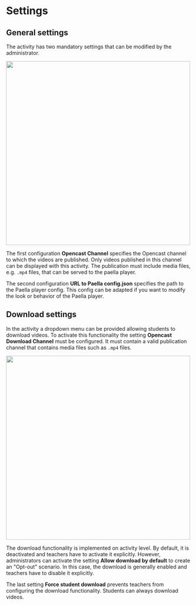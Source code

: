 # Settings

## General settings
The activity has two mandatory settings that can be modified by the administrator.

<img src="https://user-images.githubusercontent.com/28386141/115534550-2f772c00-a298-11eb-98c9-70b3d62bd751.png" width="500"></br>

The first configuration **Opencast Channel** specifies the Opencast channel to which the videos are published. Only videos published in this channel can be displayed with this activity. The publication must include media files, e.g. `.mp4` files, that can be served to the paella player.

The second configuration **URL to Paella config.json** specifies the path to the Paella player config. This config can be adapted if you want to modify the look or behavior of the Paella player.


## Download settings
In the activity a dropdown menu can be provided allowing students to download videos.
To activate this functionality the setting **Opencast Download Channel** must be configured. It must contain a valid publication channel that contains media files such as `.mp4` files.

<img src="https://user-images.githubusercontent.com/28386141/150024765-3b14fbff-8544-4ab0-81ff-1b123a754988.png" width="500"></br>

The download functionality is implemented on activity level. By default, it is deactivated and teachers have to activate it explicitly. However, administrators can activate the setting **Allow download by default** to create an "Opt-out" scenario. In this case, the download is generally enabled and teachers have to disable it explicitly.

The last setting **Force student download** prevents teachers from configuring the download functionality. Students can always download videos.
